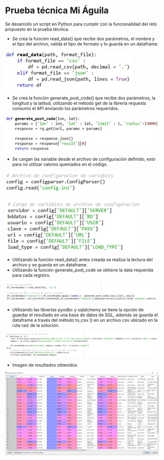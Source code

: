 ﻿# Prueba técnica Mi Águila
Se desarrollo un script en Python para cumplir con la funcionalidad del reto propuesto en la prueba técnica. 
- Se crea la función read_data() que recibe dos parámetros, el nombre y el tipo del archivo, valida el tipo de formato y lo guarda en un dataframe.

![](https://github.com/rvalencia111915/pruebatecnicamiaguila/blob/main/Images/function_read_data.JPG)

- Se crea la función generate_post_code() que recibe dos parámetros, la longitud y la latitud, utilizando el método get de la librería requests consumo el API enviando los parámetros requeridos.

![](https://github.com/rvalencia111915/pruebatecnicamiaguila/blob/main/Images/function_generate_post_code.JPG)

- Se cargan las variable desde el archivo de configuración definido, esto para no utilizar valores quemados en el código.

![](https://github.com/rvalencia111915/pruebatecnicamiaguila/blob/main/Images/archivo_configuracion_variables.JPG)


![](https://github.com/rvalencia111915/pruebatecnicamiaguila/blob/main/Images/carga_variables.JPG)

- Utilizando la función read_data() antes creada se realiza la lectura del archivo y se guarda en un dataframe. 
- Utilizando la función generate_post_code se obtiene la data requerida para cada registro.

![](https://github.com/rvalencia111915/pruebatecnicamiaguila/blob/main/Images/lectura_archivo_consumo_API.JPG)

- Utilizando las librerías pyodbc y sqlalchemy se tiene la opción de guardar el resultado en una base de datos de SQL, además se guarda el dataframe a través del método to_csv () en un archivo csv ubicado en la ruta raíz de la solución.

![](https://github.com/rvalencia111915/pruebatecnicamiaguila/blob/main/Images/guardar_resultados.JPG)

- Imagen de resultados obtenidos

![](https://github.com/rvalencia111915/pruebatecnicamiaguila/blob/main/Images/resultados.JPG)
